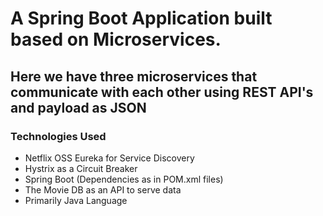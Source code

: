 # A Spring Boot Application built based on Microservices.

## Here we have three microservices that communicate with each other using REST API's and payload as JSON

### Technologies Used

* Netflix OSS Eureka for Service Discovery
* Hystrix as a Circuit Breaker
* Spring Boot (Dependencies as in POM.xml files)
* The Movie DB as an API to serve data
* Primarily Java Language
